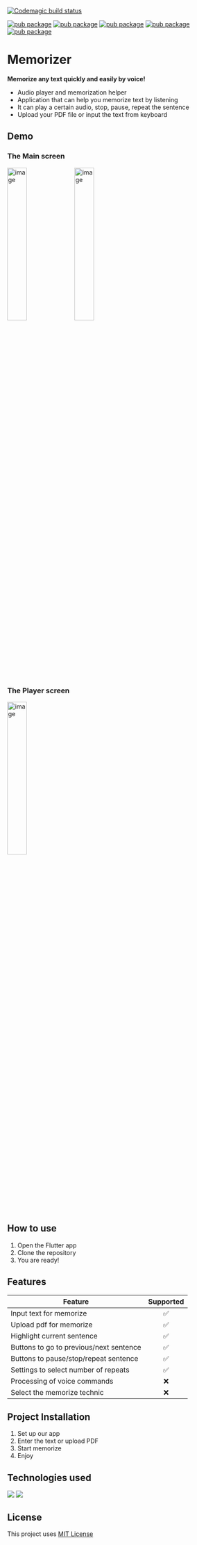[![Codemagic build status](https://api.codemagic.io/apps/62b70379abf6619bf22152da/62b70379abf6619bf22152d9/status_badge.svg)](https://codemagic.io/apps/62b70379abf6619bf22152da/62b70379abf6619bf22152d9/latest_build)

[![pub package](https://img.shields.io/pub/v/material.svg)](https://pub.dartlang.org/packages/material)
[![pub package](https://img.shields.io/pub/v/tts.svg)](https://pub.dev/packages/tts)
[![pub package](https://img.shields.io/pub/v/provider.svg)](https://pub.dev/packages/provider)
[![pub package](https://img.shields.io/pub/v/pdf_text.svg)](https://pub.dev/packages/pdf_text)
[![pub package](https://img.shields.io/pub/v/scrollable_positioned_list.svg)](https://pub.dev/packages/scrollable_positioned_list)

# Memorizer

**Memorize any text quickly and easily by voice!**
- Audio player and memorization helper
- Application that can help you memorize text by listening
- It can play a certain audio, stop, pause, repeat the sentence
- Upload your PDF file or input the text from keyboard

## Demo
### The Main screen

<a href="https://ibb.co/Sx54wJp"><img src="https://i.ibb.co/W3G4vs1/image.png" alt="image" width="30%"></a>
<a href="https://ibb.co/B22CPpx"><img src="https://i.ibb.co/HTTH2Ss/image.png" alt="image" width="30%"></a>

### The Player screen
<a href="https://ibb.co/19CNsZY"><img src="https://i.ibb.co/2jzr8q0/image.png" alt="image" width="30%"></a>
## How to use
1. Open the Flutter app
2. Clone the repository
3. You are ready!
## Features
| Feature                                       | Supported | 
|-----------------------------------------------|:---------:|
| Input text for memorize                       |     ✅     |
| Upload pdf for memorize                       |     ✅     |
| Highlight current sentence                    |     ✅     |
| Buttons to go to previous/next sentence       |     ✅     |
| Buttons to pause/stop/repeat sentence         |     ✅     |
| Settings to select number of repeats          |     ✅     |
| Processing of voice commands                  |     ❌     |
| Select the memorize technic                   |     ❌     |

## Project Installation
1. Set up our app
2. Enter the text or upload PDF
3. Start memorize
4. Enjoy

## Technologies used
![](https://img.shields.io/badge/Dart-0175C2?style=for-the-badge&logo=dart&logoColor=white)
![](https://img.shields.io/badge/Flutter-02569B?style=for-the-badge&logo=flutter&logoColor=white)

## License
This project uses [MIT License](./LICENSE.md)
